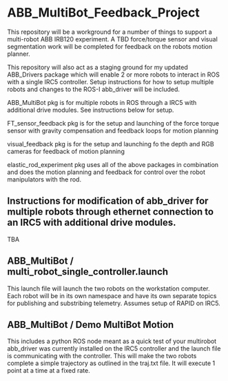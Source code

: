 # ABB_MultiBot_Feedback_Project

This repository will be a workground for a number of things to support a multi-robot ABB IRB120 experiment. 
A TBD force/torque sensor and visual segmentation work will be completed for feedback on the robots motion planner. 

This repository will also act as a staging ground for my updated ABB_Drivers package which will enable 2 or more robots to interact in ROS with a single IRC5 controller. Setup instructions for how to setup multiple robots and changes to the ROS-I abb_driver will be included. 

ABB_MultiBot pkg is for multiple robots in ROS through a IRC5 with additional drive modules. See instructions below for setup.

FT_sensor_feedback pkg is for the setup and launching of the force torque sensor with gravity compensation and feedback loops for motion planning

visual_feedback pkg is for the setup and launching fo the depth and RGB cameras for feedback of motion planning

elastic_rod_experiment pkg uses all of the above packages in combination and does the motion planning and feedback for control over the robot manipulators with the rod. 

## Instructions for modification of abb_driver for multiple robots through ethernet connection to an IRC5 with additional drive modules. 
TBA

## ABB_MultiBot / multi_robot_single_controller.launch
This launch file will launch the two robots on the workstation computer. Each robot will be in its own namespace and have its own separate topics for publishing and substribing telemetry. Assumes setup of RAPID on IRC5. 

## ABB_MultiBot / Demo MultiBot Motion
This includes a python ROS node meant as a quick test of your multirobot abb_driver was currently installed on the IRC5 controller and the launch file is communicating with the controller. This will make the two robots complete a simple trajectory as outlined in the traj.txt file. It will execute 1 point at a time at a fixed rate. 



